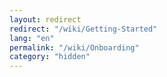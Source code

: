 ```yaml
---
layout: redirect
redirect: "/wiki/Getting-Started"
lang: "en"
permalink: "/wiki/Onboarding"
category: "hidden"
---
```

